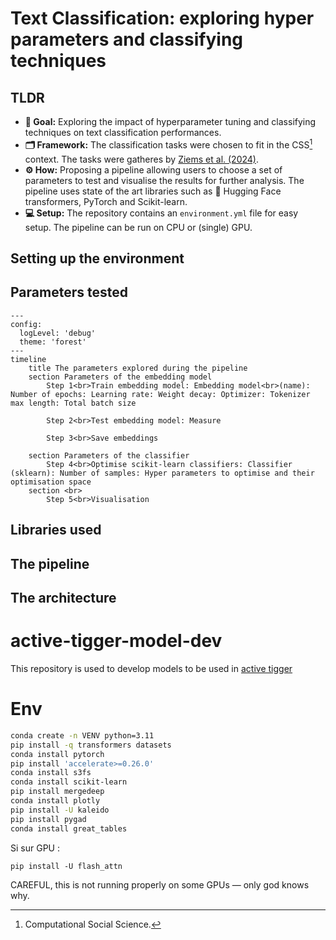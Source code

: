 
# Text Classification: exploring hyper parameters and classifying techniques

## TLDR

- **🎯 Goal:** Exploring the impact of hyperparameter tuning and classifying techniques on text classification performances. 
- **🗂️ Framework:** The classification tasks were chosen to fit in the CSS[^1] context. The tasks were gatheres by [Ziems et al. (2024)](https://direct.mit.edu/coli/article/50/1/237/118498/Can-Large-Language-Models-Transform-Computational).
- **⚙️ How:** Proposing a pipeline allowing users to choose a set of parameters to test and visualise the results for further analysis. The pipeline uses state of the art libraries such as 🤗 Hugging Face transformers, PyTorch and Scikit-learn.
- **💻 Setup:** The repository contains an `environment.yml` file for easy setup. The pipeline can be run on CPU or (single) GPU.

## Setting up the environment 

## Parameters tested

```mermaid
---
config:
  logLevel: 'debug'
  theme: 'forest'
---
timeline
    title The parameters explored during the pipeline
    section Parameters of the embedding model
        Step 1<br>Train embedding model: Embedding model<br>(name): Number of epochs: Learning rate: Weight decay: Optimizer: Tokenizer max length: Total batch size

        Step 2<br>Test embedding model: Measure
        
        Step 3<br>Save embeddings
    
    section Parameters of the classifier
        Step 4<br>Optimise scikit-learn classifiers: Classifier (sklearn): Number of samples: Hyper parameters to optimise and their optimisation space 
    section <br>
        Step 5<br>Visualisation
```
## Libraries used

## 

## The pipeline


## The architecture


[^1]: Computational Social Science.
# active-tigger-model-dev
This repository is used to develop models to be used in [active tigger](https://github.com/emilienschultz/activetigger)

# Env
```bash
conda create -n VENV python=3.11
pip install -q transformers datasets
conda install pytorch
pip install 'accelerate>=0.26.0'
conda install s3fs
conda install scikit-learn
pip install mergedeep
conda install plotly
pip install -U kaleido
pip install pygad
conda install great_tables
```
Si sur GPU : 
```
pip install -U flash_attn
```

CAREFUL, this is not running properly on some GPUs — only god knows why.
